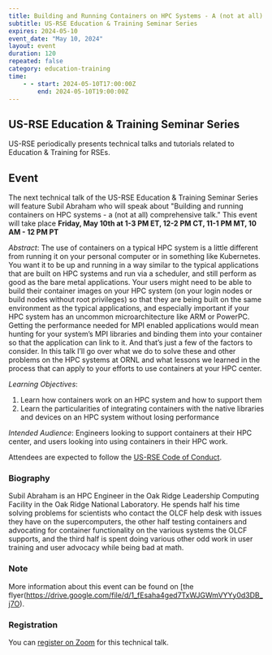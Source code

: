 ```yaml
---
title: Building and Running Containers on HPC Systems - A (not at all) Comprehensive Talk
subtitle: US-RSE Education & Training Seminar Series
expires: 2024-05-10
event_date: "May 10, 2024"
layout: event
duration: 120
repeated: false
category: education-training
time:
    - - start: 2024-05-10T17:00:00Z
        end: 2024-05-10T19:00:00Z
---
```


## US-RSE Education & Training Seminar Series

US-RSE periodically presents technical talks and tutorials related to Education & Training for RSEs.

## Event

The next technical talk of the US-RSE Education & Training Seminar Series will feature Subil Abraham who will speak about "Building and running containers on HPC systems - a (not at all) comprehensive talk."
This event will take place **Friday, May 10th at 1-3 PM ET, 12-2 PM CT, 11-1 PM MT, 10 AM - 12 PM PT**

*Abstract*: The use of containers on a typical HPC system is a little different from running it on your personal computer or in something like Kubernetes. You want it to be up and running in a way similar to the typical applications that are built on HPC systems and run via a scheduler, and still perform as good as the bare metal applications. Your users might need to be able to build their container images on your HPC system (on your login nodes or build nodes without root privileges) so that they are being built on the same environment as the typical applications, and especially important if your HPC system has an uncommon microarchitecture like ARM or PowerPC. Getting the performance needed for MPI enabled applications would mean hunting for your system’s MPI libraries and binding them into your container so that the application can link to it. And that’s just a few of the factors to consider. In this talk I’ll go over what we do to solve these and other problems on the HPC systems at ORNL and what lessons we learned in the process that can apply to your efforts to use containers at your HPC center.

*Learning Objectives*: 
1. Learn how containers work on an HPC system and how to support them
1. Learn the particularities of integrating containers with the native libraries and devices on an HPC system without losing performance

*Intended Audience*: Engineers looking to support containers at their HPC center, and users looking into using containers in their HPC work.


Attendees are expected to follow the [US-RSE Code of Conduct](https://us-rse.org/about/code-of-conduct/).

### Biography

Subil Abraham is an HPC Engineer in the Oak Ridge Leadership Computing Facility in the Oak Ridge National Laboratory. He spends half his time solving problems for scientists who contact the OLCF help desk with issues they have on the supercomputers, the other half testing containers and advocating for container functionality on the various systems the OLCF supports, and the third half is spent doing various other odd work in user training and user advocacy while being bad at math.

### Note

More information about this event can be found on [the flyer(https://drive.google.com/file/d/1_fEsaha4ged7TxWJGWmVYYy0d3DB_j7O).

### Registration

You can [register on Zoom](https://mit.zoom.us/meeting/register/tJAqcuuuqD4oGdBu6MCy5MQv8JUC6tMA2nL_) for this technical talk.
